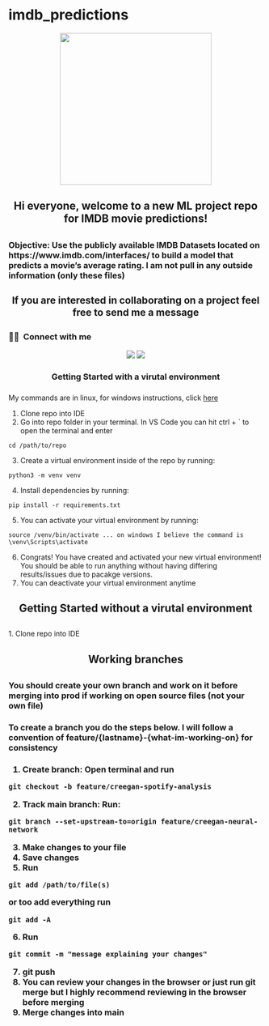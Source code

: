 # imdb_predictions


<div id="header" align="center">
  <img src="https://media.giphy.com/media/M9gbBd9nbDrOTu1Mqx/giphy.gif" width="300"/>
</div>
 
<div align="center"> 
 <h2> Hi everyone, welcome to a new ML project repo for IMDB movie predictions! <h2>
</div>
 <h3> Objective: Use the publicly available IMDB Datasets located on https://www.imdb.com/interfaces/ to build a model that predicts a movie’s average rating. I am not pull in any outside information (only these files)<h3>
   
<div align="center">
 <h3> If you are interested in collaborating on a project feel free to send me a message <h3>
</div>

<h3> 🤝🏻 &nbsp;Connect with me </h3>

<p align="center">
<a href="https://www.linkedin.com/in/michaelcreegan"><img src="https://img.shields.io/badge/-Michael%20Creegan-0077B5?style=flat-square&logo=Linkedin&logoColor=white"/></a>
<a href="mailto:creegan.mi@gamil.com"><img src="https://img.shields.io/badge/-creegan.mi@gmail.com-D14836?style=flat-square&logo=Gmail&logoColor=white"/></a>

<div id="header" align="center">
 <h3> Getting Started with a virutal environment <h3>
</div>
  
My commands are in linux, for windows instructions, click [here](https://www.geeksforgeeks.org/creating-python-virtual-environment-windows-linux/)
   
 1. Clone repo into IDE
 2. Go into repo folder in your terminal. In VS Code you can hit ctrl + ` to open the terminal and enter 
  ```
  cd /path/to/repo
  ```
 3. Create a virtual environment inside of the repo by running: 
  ```
  python3 -m venv venv
  ```
 4. Install dependencies by running: 
  ```
  pip install -r requirements.txt
  ```
 5. You can activate your virtual environment by running: 
  ```
  source /venv/bin/activate ... on windows I believe the command is \venv\Scripts\activate
  ```
 6. Congrats! You have created and activated your new virtual environment! You should be able to run anything without having differing results/issues due to pacakge versions. 
 7. You can deactivate your virtual environment anytime 

<div id="header" align="center">
 <h2> Getting Started without a virutal environment <h2>
</div>
 1. Clone repo into IDE

<div id="header" align="center">
 <h2> Working branches <h2>
</div>
 <h3> You should create your own branch and work on it before merging into prod if working on open source files (not your own file) <h3>
 <h3> To create a branch you do the steps below. I will follow a convention of feature/{lastname}-{what-im-working-on} for consistency <h3>

 1. Create branch: Open terminal and run 
   ```
   git checkout -b feature/creegan-spotify-analysis
   ```
 2. Track main branch: Run: 
  ```
  git branch --set-upstream-to=origin feature/creegan-neural-network
  ```
 3. Make changes to your file
 4. Save changes
 5. Run 
  ```
  git add /path/to/file(s)
  ```
  or too add everything run
  ```
  git add -A
  ```
 
 6. Run 
  ```
  git commit -m "message explaining your changes"
  ```
 7. git push
 8. You can review your changes in the browser or just run git merge but I highly recommend reviewing in the browser before merging
 9. Merge changes into main
